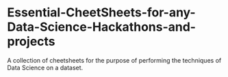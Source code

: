 # Essential-CheetSheets-for-any-Data-Science-Hackathons-and-projects
A collection of cheetsheets for the purpose of performing the techniques of Data Science on a dataset.
